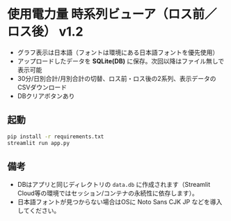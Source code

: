 
# 使用電力量 時系列ビューア（ロス前／ロス後） v1.2

- グラフ表示は日本語（フォントは環境にある日本語フォントを優先使用）
- アップロードしたデータを **SQLite(DB)** に保存。次回以降はファイル無しで表示可能
- 30分/日別合計/月別合計の切替、ロス前・ロス後の2系列、表示データのCSVダウンロード
- DBクリアボタンあり

## 起動
```bash
pip install -r requirements.txt
streamlit run app.py
```
## 備考
- DBはアプリと同じディレクトリの `data.db` に作成されます（Streamlit Cloud等の環境ではセッション/コンテナの永続性に依存します）。
- 日本語フォントが見つからない場合はOSに Noto Sans CJK JP などを導入してください。
